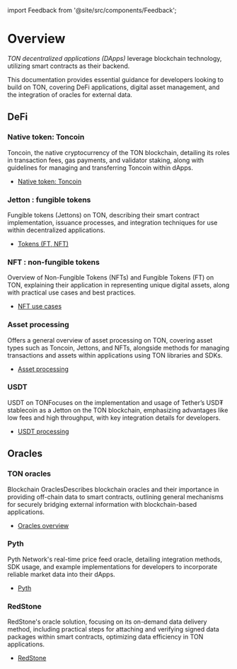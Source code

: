 import Feedback from '@site/src/components/Feedback';

# Overview

_TON decentralized applications (DApps)_ leverage blockchain technology, utilizing smart contracts as their backend.

This documentation provides essential guidance for developers looking to build on TON, covering DeFi applications, digital asset management, and the integration of oracles for external data.

## DeFi

### Native token: Toncoin

Toncoin, the native cryptocurrency of the TON blockchain, detailing its roles in transaction fees, gas payments, and validator staking, along with guidelines for managing and transferring Toncoin within dApps.

- [Native token: Toncoin](/v3/documentation/dapps/defi/coins/)

### Jetton : fungible tokens

Fungible tokens (Jettons) on TON, describing their smart contract implementation, issuance processes, and integration techniques for use within decentralized applications.

- [Tokens (FT, NFT)](/v3/documentation/dapps/defi/tokens/)

### NFT : non-fungible tokens

Overview of Non-Fungible Tokens (NFTs) and Fungible Tokens (FT) on TON, explaining their application in representing unique digital assets, along with practical use cases and best practices.

- [NFT use cases](/v3/documentation/dapps/defi/nft/)

### Asset processing

Offers a general overview of asset processing on TON, covering asset types such as Toncoin, Jettons, and NFTs, alongside methods for managing transactions and assets within applications using TON libraries and SDKs.

- [Asset processing](/v3/documentation/dapps/assets/overview/)

### USDT

USDT on TONFocuses on the implementation and usage of Tether’s USD₮ stablecoin as a Jetton on the TON blockchain, emphasizing advantages like low fees and high throughput, with key integration details for developers.

- [USDT processing](/v3/documentation/dapps/assets/usdt/)

## Oracles

### TON oracles

Blockchain OraclesDescribes blockchain oracles and their importance in providing off-chain data to smart contracts, outlining general mechanisms for securely bridging external information with blockchain-based applications.

- [Oracles overview](/v3/documentation/dapps/oracles/about_blockchain_oracles/)

### Pyth

Pyth Network's real-time price feed oracle, detailing integration methods, SDK usage, and example implementations for developers to incorporate reliable market data into their dApps.

- [Pyth](/v3/documentation/dapps/oracles/pyth/)

### RedStone

RedStone's oracle solution, focusing on its on-demand data delivery method, including practical steps for attaching and verifying signed data packages within smart contracts, optimizing data efficiency in TON applications.

- [RedStone](/v3/documentation/dapps/oracles/red_stone/) <Feedback /> <Feedback />
  <Feedback />

